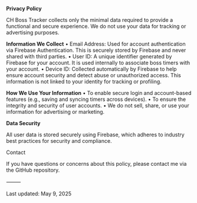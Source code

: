 **Privacy Policy**

CH Boss Tracker collects only the minimal data required to provide a functional and secure experience. We do not use your data for tracking or advertising purposes.

**Information We Collect**
	•	Email Address: Used for account authentication via Firebase Authentication. This is securely stored by Firebase and never shared with third parties.
	•	User ID: A unique identifier generated by Firebase for your account. It is used internally to associate boss timers with your account.
	•	Device ID: Collected automatically by Firebase to help ensure account security and detect abuse or unauthorized access. This information is not linked to your identity for tracking or profiling.

**How We Use Your Information**
	•	To enable secure login and account-based features (e.g., saving and syncing timers across devices).
	•	To ensure the integrity and security of user accounts.
	•	We do not sell, share, or use your information for advertising or marketing.

**Data Security**

All user data is stored securely using Firebase, which adheres to industry best practices for security and compliance.

Contact

If you have questions or concerns about this policy, please contact me via the GitHub repository.

⸻

Last updated: May 9, 2025

